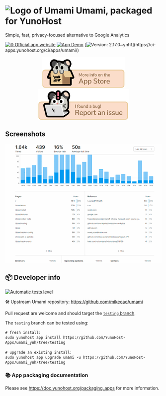 <!--
N.B.: This README was automatically generated by <https://github.com/YunoHost/apps_tools/blob/main/readme_generator>
It shall NOT be edited by hand.
-->

<h1>
  <img src="https://raw.githubusercontent.com/YunoHost/apps/main/logos/umami.png" width="32px" alt="Logo of Umami">
  Umami, packaged for YunoHost
</h1>

Simple, fast, privacy-focused alternative to Google Analytics

[![🌐 Official app website](https://img.shields.io/badge/Official_app_website-darkgreen?style=for-the-badge)](https://umami.is/)
[![App Demo](https://img.shields.io/badge/App_Demo-blue?style=for-the-badge)](https://app.umami.is/share/8rmHaheU/umami.is)
[![Version: 2.17.0~ynh1](https://img.shields.io/badge/Version-2.17.0~ynh1-rgba(0,150,0,1)?style=for-the-badge)](https://ci-apps.yunohost.org/ci/apps/umami/)

<div align="center">
<a href="https://apps.yunohost.org/app/umami"><img height="100px" src="https://github.com/YunoHost/yunohost-artwork/raw/refs/heads/main/badges/neopossum-badges/badge_more_info_on_the_appstore.svg"/></a>
<a href="https://github.com/YunoHost-Apps/umami_ynh/issues"><img height="100px" src="https://github.com/YunoHost/yunohost-artwork/raw/refs/heads/main/badges/neopossum-badges/badge_report_an_issue.svg"/></a>
</div>


## Screenshots
![Screenshot of Umami](./doc/screenshots/dark.png)

## 📦 Developer info

[![Automatic tests level](https://apps.yunohost.org/badge/cilevel/umami)](https://ci-apps.yunohost.org/ci/apps/umami/)

🛠️ Upstream Umami repository: <https://github.com/mikecao/umami>

Pull request are welcome and should target the [`testing` branch](https://github.com/YunoHost-Apps/umami_ynh/tree/testing).

The `testing` branch can be tested using:
```
# fresh install:
sudo yunohost app install https://github.com/YunoHost-Apps/umami_ynh/tree/testing

# upgrade an existing install:
sudo yunohost app upgrade umami -u https://github.com/YunoHost-Apps/umami_ynh/tree/testing
```

### 📚 App packaging documentation

Please see <https://doc.yunohost.org/packaging_apps> for more information.